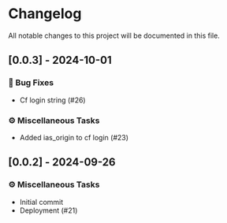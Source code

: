 # Changelog

All notable changes to this project will be documented in this file.

## [0.0.3] - 2024-10-01

### 🐛 Bug Fixes

- Cf login string (#26)

### ⚙️ Miscellaneous Tasks

- Added ias_origin to cf login (#23)

## [0.0.2] - 2024-09-26

### ⚙️ Miscellaneous Tasks

- Initial commit
- Deployment (#21)

<!-- generated by git-cliff -->
